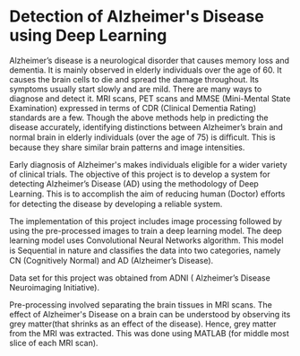 # Detection of Alzheimer's Disease using Deep Learning
 Alzheimer’s disease is a neurological disorder that causes memory loss and dementia. It is mainly observed in elderly individuals over the age of 60. It causes the brain cells to die and spread the damage throughout. Its symptoms usually start slowly and are mild. There are many ways to diagnose and detect it. MRI scans, PET scans and MMSE (Mini-Mental State Examination) expressed in terms of CDR (Clinical Dementia Rating) standards are a few. Though the above methods help in predicting the disease accurately, identifying distinctions between Alzheimer’s brain and normal brain in elderly individuals (over the age of 75) is diﬃcult. This is because they share similar brain patterns and image intensities. 

 Early diagnosis of Alzheimer's makes individuals eligible for a wider variety of clinical trials. The objective of this project is to develop a system for detecting Alzheimer’s Disease (AD) using the methodology of Deep Learning. This is to accomplish the aim of reducing human (Doctor) eﬀorts for detecting the disease by developing a reliable system. 

 The implementation of this project includes image processing followed by using the pre-processed images to train a deep learning model. The deep learning model uses Convolutional Neural Networks algorithm. This model is Sequential in nature and classiﬁes the data into two categories, namely CN (Cognitively Normal) and AD (Alzheimer’s Disease). 

Data set for this project was obtained from ADNI ( Alzheimer’s Disease Neuroimaging Initiative). 

 Pre-processing involved separating the brain tissues in MRI scans. The effect of Alzheimer's Disease on a brain can be understood by observing its grey matter(that shrinks as an effect of the disease). Hence, grey matter from the MRI was extracted. This was done using MATLAB (for middle most slice of each MRI scan). 
